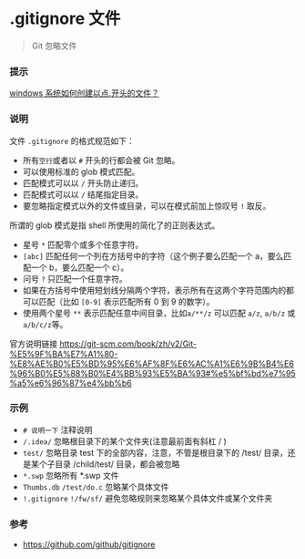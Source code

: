 # .gitignore 文件

> Git 忽略文件

### 提示
[windows 系统如何创建以点.开头的文件？](../Windows/startwithdot.md)

### 说明
文件 `.gitignore` 的格式规范如下：
- 所有`空行`或者以 `#` 开头的行都会被 Git 忽略。
- 可以使用标准的 glob 模式匹配。
- 匹配模式可以以 `/` 开头防止递归。
- 匹配模式可以以 `/` 结尾指定目录。
- 要忽略指定模式以外的文件或目录，可以在模式前加上惊叹号 `!` 取反。

所谓的 glob 模式是指 shell 所使用的简化了的正则表达式。 
- 星号 `*` 匹配零个或多个任意字符。
- `[abc]` 匹配任何一个列在方括号中的字符（这个例子要么匹配一个 a，要么匹配一个 b，要么匹配一个 c）。
- 问号 `?` 只匹配一个任意字符。
- 如果在方括号中使用短划线分隔两个字符，表示所有在这两个字符范围内的都可以匹配（比如 `[0-9]` 表示匹配所有 0 到 9 的数字）。
- 使用两个星号 `**` 表示匹配任意中间目录，比如`a/**/z` 可以匹配 `a/z`, `a/b/z` 或 `a/b/c/z`等。

官方说明链接 <https://git-scm.com/book/zh/v2/Git-%E5%9F%BA%E7%A1%80-%E8%AE%B0%E5%BD%95%E6%AF%8F%E6%AC%A1%E6%9B%B4%E6%96%B0%E5%88%B0%E4%BB%93%E5%BA%93#%e5%bf%bd%e7%95%a5%e6%96%87%e4%bb%b6>

### 示例
- `# 说明一下` 注释说明
- `/.idea/` 忽略根目录下的某个文件夹(注意最前面有斜杠 / )
- `test/` 忽略目录 test 下的全部内容，注意，不管是根目录下的 /test/ 目录，还是某个子目录 /child/test/ 目录，都会被忽略
- `*.swp` 忽略所有 *.swp 文件
- `Thumbs.db` `/test/do.c` 忽略某个具体文件
- `!.gitignore` `!/fw/sf/` 避免忽略规则来忽略某个具体文件或某个文件夹

### 参考
- <https://github.com/github/gitignore>
